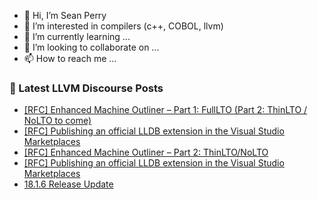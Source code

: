 - 👋 Hi, I’m Sean Perry
- 👀 I’m interested in compilers (c++, COBOL, llvm)
- 🌱 I’m currently learning ...
- 💞️ I’m looking to collaborate on ...
- 📫 How to reach me ...

<!---
s66perry/s66perry is a ✨ special ✨ repository because its `README.md` (this file) appears on your GitHub profile.
You can click the Preview link to take a look at your changes.
--->
### 📕 Latest LLVM Discourse Posts

<!-- DISCOURSE-LLVM:START -->
- [[RFC] Enhanced Machine Outliner – Part 1: FullLTO &lpar;Part 2: ThinLTO / NoLTO to come&rpar;](https://discourse.llvm.org/t/rfc-enhanced-machine-outliner-part-1-fulllto-part-2-thinlto-nolto-to-come/78732#post_8)
- [[RFC] Publishing an official LLDB extension in the Visual Studio Marketplaces](https://discourse.llvm.org/t/rfc-publishing-an-official-lldb-extension-in-the-visual-studio-marketplaces/78401#post_10)
- [[RFC] Enhanced Machine Outliner – Part 2: ThinLTO/NoLTO](https://discourse.llvm.org/t/rfc-enhanced-machine-outliner-part-2-thinlto-nolto/78753#post_3)
- [[RFC] Publishing an official LLDB extension in the Visual Studio Marketplaces](https://discourse.llvm.org/t/rfc-publishing-an-official-lldb-extension-in-the-visual-studio-marketplaces/78401#post_9)
- [18.1.6 Release Update](https://discourse.llvm.org/t/18-1-6-release-update/79016#post_1)
<!-- DISCOURSE-LLVM:END -->
